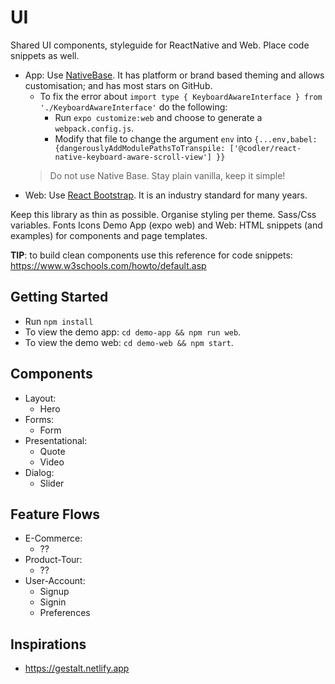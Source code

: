 
# UI

Shared UI components, styleguide for ReactNative and Web. Place code snippets as well.

- App: Use [NativeBase](https://nativebase.io/). It has platform or brand based theming and allows customisation; and has most stars on GitHub.
    - To fix the error about `import type { KeyboardAwareInterface } from './KeyboardAwareInterface'` do the following:
        - Run `expo customize:web` and choose to generate a `webpack.config.js`.
        - Modify that file to change the argument `env` into `{...env,babel:{dangerouslyAddModulePathsToTranspile: ['@codler/react-native-keyboard-aware-scroll-view'] }}`
    > Do not use Native Base. Stay plain vanilla, keep it simple!
- Web: Use [React Bootstrap](https://react-bootstrap.github.io/). It is an industry standard for many years.

Keep this library as thin as possible.
Organise styling per theme.
Sass/Css variables.
Fonts
Icons
Demo App (expo web) and Web: HTML snippets (and examples) for components and page templates.

**TIP**: to build clean components use this reference for code snippets: https://www.w3schools.com/howto/default.asp

## Getting Started

- Run `npm install`
- To view the demo app: `cd demo-app && npm run web`.
- To view the demo web: `cd demo-web && npm start`.

## Components

- Layout:
    - Hero
- Forms:
    - Form
- Presentational:
    - Quote
    - Video
- Dialog:
    - Slider

## Feature Flows

- E-Commerce:
    - ??
- Product-Tour:
    - ??
- User-Account:
    - Signup
    - Signin
    - Preferences

## Inspirations

- https://gestalt.netlify.app
